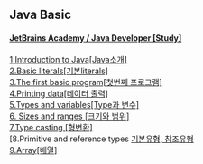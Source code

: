 ## Java Basic
#### [JetBrains Academy / Java Developer [Study]](https://hyperskill.org/knowledge-map/73?v=old)

[1.Introduction to Java[Java소개]](https://github.com/himj131/JAVA/blob/master/1.Introduction%20to%20Java.md)  
[2.Basic literals[기본literals]](https://github.com/himj131/JAVA/blob/master/2.Basic%20literals.md)  
[3.The first basic program[첫번째 프로그램]](https://github.com/himj131/JAVA/blob/master/3.Theory:%20The%20first%20program.md)  
[4.Printing data[데이터 출력]](https://github.com/himj131/JAVA/blob/master/4.Printing%20data.md)  
[5.Types and variables[Type과 변수]](https://github.com/himj131/JAVA/blob/master/5.Types%20and%20variables%20%5BType%EA%B3%BC%20%EB%B3%80%EC%88%98%5D.md)  
[6. Sizes and ranges [크기와 범위]](https://github.com/himj131/JAVA/blob/master/6.%20Sizes%20and%20ranges%20%5B%ED%81%AC%EA%B8%B0%EC%99%80%20%EB%B2%94%EC%9C%84%5D.md)  
[7.Type casting [형변환]](https://github.com/himj131/JAVA/blob/master/7.Type%20casting%20%5B%ED%98%95%EB%B3%80%ED%99%98%5D.md)  
[8.Primitive and reference types [기본유형, 참조유형](https://github.com/himj131/JAVA/blob/master/8.Primitive%20and%20reference%20types%20%5B%EA%B8%B0%EB%B3%B8%EC%9C%A0%ED%98%95%2C%20%EC%B0%B8%EC%A1%B0%EC%9C%A0%ED%98%95%5D.md)  
[9.Array[배열]](https://github.com/himj131/JAVA/blob/master/9.Array%5B%EB%B0%B0%EC%97%B4%5D.md)
